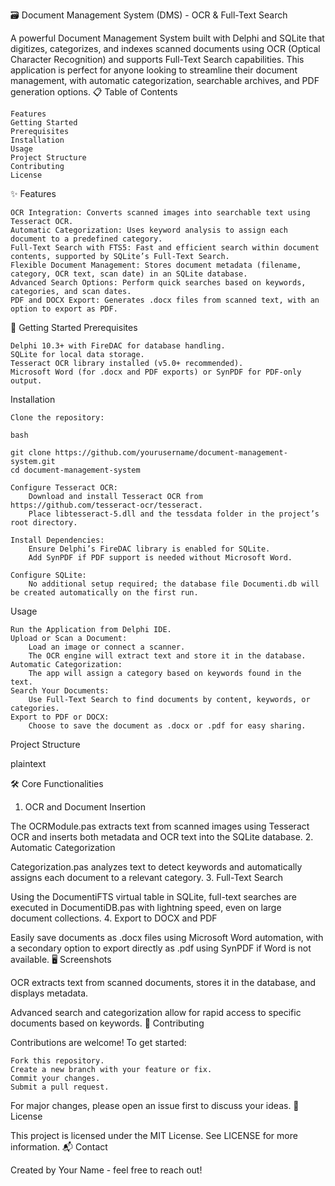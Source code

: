 🗃 Document Management System (DMS) - OCR & Full-Text Search

A powerful Document Management System built with Delphi and SQLite that digitizes, categorizes, and indexes scanned documents using OCR (Optical Character Recognition) and supports Full-Text Search capabilities. This application is perfect for anyone looking to streamline their document management, with automatic categorization, searchable archives, and PDF generation options.
📋 Table of Contents

    Features
    Getting Started
    Prerequisites
    Installation
    Usage
    Project Structure
    Contributing
    License

✨ Features

    OCR Integration: Converts scanned images into searchable text using Tesseract OCR.
    Automatic Categorization: Uses keyword analysis to assign each document to a predefined category.
    Full-Text Search with FTS5: Fast and efficient search within document contents, supported by SQLite’s Full-Text Search.
    Flexible Document Management: Stores document metadata (filename, category, OCR text, scan date) in an SQLite database.
    Advanced Search Options: Perform quick searches based on keywords, categories, and scan dates.
    PDF and DOCX Export: Generates .docx files from scanned text, with an option to export as PDF.

🚀 Getting Started
Prerequisites

    Delphi 10.3+ with FireDAC for database handling.
    SQLite for local data storage.
    Tesseract OCR library installed (v5.0+ recommended).
    Microsoft Word (for .docx and PDF exports) or SynPDF for PDF-only output.

Installation

    Clone the repository:

    bash

    git clone https://github.com/yourusername/document-management-system.git
    cd document-management-system

    Configure Tesseract OCR:
        Download and install Tesseract OCR from https://github.com/tesseract-ocr/tesseract.
        Place libtesseract-5.dll and the tessdata folder in the project’s root directory.

    Install Dependencies:
        Ensure Delphi’s FireDAC library is enabled for SQLite.
        Add SynPDF if PDF support is needed without Microsoft Word.

    Configure SQLite:
        No additional setup required; the database file Documenti.db will be created automatically on the first run.

Usage

    Run the Application from Delphi IDE.
    Upload or Scan a Document:
        Load an image or connect a scanner.
        The OCR engine will extract text and store it in the database.
    Automatic Categorization:
        The app will assign a category based on keywords found in the text.
    Search Your Documents:
        Use Full-Text Search to find documents by content, keywords, or categories.
    Export to PDF or DOCX:
        Choose to save the document as .docx or .pdf for easy sharing.

Project Structure

plaintext


🛠 Core Functionalities
1. OCR and Document Insertion

The OCRModule.pas extracts text from scanned images using Tesseract OCR and inserts both metadata and OCR text into the SQLite database.
2. Automatic Categorization

Categorization.pas analyzes text to detect keywords and automatically assigns each document to a relevant category.
3. Full-Text Search

Using the DocumentiFTS virtual table in SQLite, full-text searches are executed in DocumentiDB.pas with lightning speed, even on large document collections.
4. Export to DOCX and PDF

Easily save documents as .docx files using Microsoft Word automation, with a secondary option to export directly as .pdf using SynPDF if Word is not available.
🖥 Screenshots

OCR extracts text from scanned documents, stores it in the database, and displays metadata.

Advanced search and categorization allow for rapid access to specific documents based on keywords.
🤝 Contributing

Contributions are welcome! To get started:

    Fork this repository.
    Create a new branch with your feature or fix.
    Commit your changes.
    Submit a pull request.

For major changes, please open an issue first to discuss your ideas.
📜 License

This project is licensed under the MIT License. See LICENSE for more information.
📬 Contact

Created by Your Name - feel free to reach out!
